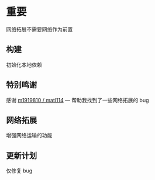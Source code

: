 # 重要

网络拓展不需要网络作为前置

## 构建
初始化本地依赖

## 特别鸣谢

感谢 [m1919810 / matl114](https://github.com/m1919810) — 帮助我找到了一些网络拓展的 bug

## 网络拓展

增强网络运输的功能

## 更新计划

仅修复 bug
